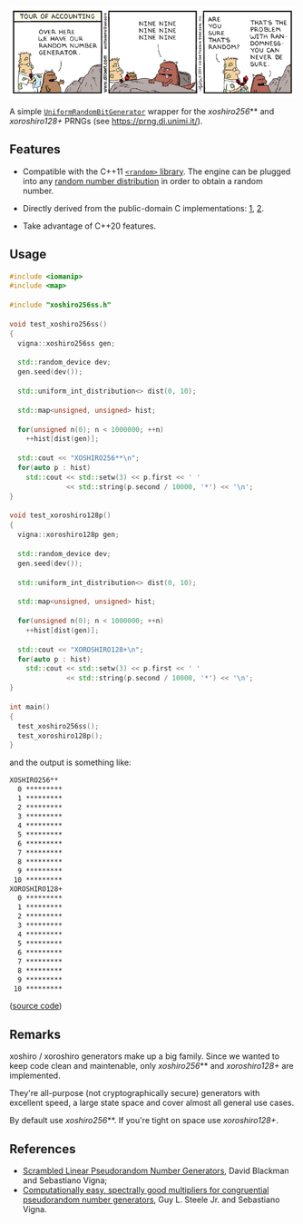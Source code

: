 ![Dilbert Random Number Generator](dilbert.jpg)

A simple [`UniformRandomBitGenerator`](https://en.cppreference.com/w/cpp/named_req/UniformRandomBitGenerator) wrapper for the *xoshiro256*** and *xoroshiro128+* PRNGs (see https://prng.di.unimi.it/).

## Features

- Compatible with the C++11 [`<random>` library](https://en.cppreference.com/w/cpp/numeric/random). The engine can be plugged into any [random number distribution](https://en.cppreference.com/w/cpp/named_req/RandomNumberDistribution) in order to obtain a random number.

- Directly derived from the public-domain C implementations: [1](https://prng.di.unimi.it/xoshiro256starstar.c), [2](https://prng.di.unimi.it/xoroshiro128plus.c).

- Take advantage of C++20 features.

## Usage

```c++
#include <iomanip>
#include <map>

#include "xoshiro256ss.h"

void test_xoshiro256ss()
{
  vigna::xoshiro256ss gen;

  std::random_device dev;
  gen.seed(dev());

  std::uniform_int_distribution<> dist(0, 10);

  std::map<unsigned, unsigned> hist;

  for(unsigned n(0); n < 1000000; ++n)
    ++hist[dist(gen)];

  std::cout << "XOSHIRO256**\n";
  for(auto p : hist)
    std::cout << std::setw(3) << p.first << ' '
              << std::string(p.second / 10000, '*') << '\n';
}

void test_xoroshiro128p()
{
  vigna::xoroshiro128p gen;

  std::random_device dev;
  gen.seed(dev());

  std::uniform_int_distribution<> dist(0, 10);

  std::map<unsigned, unsigned> hist;

  for(unsigned n(0); n < 1000000; ++n)
    ++hist[dist(gen)];

  std::cout << "XOROSHIRO128+\n";
  for(auto p : hist)
    std::cout << std::setw(3) << p.first << ' '
              << std::string(p.second / 10000, '*') << '\n';
}

int main()
{
  test_xoshiro256ss();
  test_xoroshiro128p();
}
```

and the output is something like:

```
XOSHIRO256**
  0 *********
  1 *********
  2 *********
  3 *********
  4 *********
  5 *********
  6 *********
  7 *********
  8 *********
  9 *********
 10 *********
XOROSHIRO128+
  0 *********
  1 *********
  2 *********
  3 *********
  4 *********
  5 *********
  6 *********
  7 *********
  8 *********
  9 *********
 10 *********
```

([source code](https://github.com/morinim/xoshiro256ss/blob/master/example.cc))


## Remarks

xoshiro / xoroshiro generators make up a big family. Since we wanted to keep code clean and maintenable, only *xoshiro256*** and *xoroshiro128+* are implemented.

They're all-purpose (not cryptographically secure) generators with excellent speed, a large state space and cover almost all general use cases.

By default use *xoshiro256***. If you're tight on space use *xoroshiro128+*.


## References

- [Scrambled Linear Pseudorandom Number Generators](https://doi.org/10.1145/3460772), David Blackman and Sebastiano Vigna;
- [Computationally easy, spectrally good multipliers for congruential pseudorandom number generators](https://doi.org/10.1002/spe.3030), Guy L. Steele Jr. and Sebastiano Vigna.